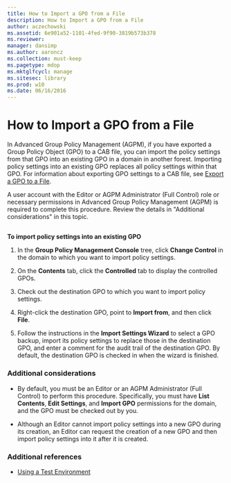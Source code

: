 ```yaml
---
title: How to Import a GPO from a File
description: How to Import a GPO from a File
author: aczechowski
ms.assetid: 6e901a52-1101-4fed-9f90-3819b573b378
ms.reviewer: 
manager: dansimp
ms.author: aaroncz
ms.collection: must-keep
ms.pagetype: mdop
ms.mktglfcycl: manage
ms.sitesec: library
ms.prod: w10
ms.date: 06/16/2016
---
```



# How to Import a GPO from a File


In Advanced Group Policy Management (AGPM), if you have exported a Group Policy Object (GPO) to a CAB file, you can import the policy settings from that GPO into an existing GPO in a domain in another forest. Importing policy settings into an existing GPO replaces all policy settings within that GPO. For information about exporting GPO settings to a CAB file, see [Export a GPO to a File](export-a-gpo-to-a-file.md).

A user account with the Editor or AGPM Administrator (Full Control) role or necessary permissions in Advanced Group Policy Management (AGPM) is required to complete this procedure. Review the details in "Additional considerations" in this topic.

## <a href="" id="bkmk-existing"></a>


**To import policy settings into an existing GPO**

1.  In the **Group Policy Management Console** tree, click **Change Control** in the domain to which you want to import policy settings.

2.  On the **Contents** tab, click the **Controlled** tab to display the controlled GPOs.

3.  Check out the destination GPO to which you want to import policy settings.

4.  Right-click the destination GPO, point to **Import from**, and then click **File**.

5.  Follow the instructions in the **Import Settings Wizard** to select a GPO backup, import its policy settings to replace those in the destination GPO, and enter a comment for the audit trail of the destination GPO. By default, the destination GPO is checked in when the wizard is finished.

### Additional considerations

-   By default, you must be an Editor or an AGPM Administrator (Full Control) to perform this procedure. Specifically, you must have **List Contents**, **Edit Settings**, and **Import GPO** permissions for the domain, and the GPO must be checked out by you.

-   Although an Editor cannot import policy settings into a new GPO during its creation, an Editor can request the creation of a new GPO and then import policy settings into it after it is created.

### Additional references

-   [Using a Test Environment](using-a-test-environment.md)

 

 





